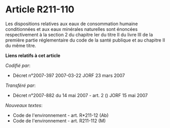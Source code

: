 # Article R211-110

Les dispositions relatives aux eaux de consommation humaine conditionnées et aux eaux minérales naturelles sont énoncées
respectivement à la section 2 du chapitre Ier du titre II du livre III de la première partie réglementaire du code de la
santé publique et au chapitre II du même titre.

**Liens relatifs à cet article**

_Codifié par_:

  - Décret n°2007-397 2007-03-22 JORF 23 mars 2007

_Transféré par_:

  - Décret n°2007-882 du 14 mai 2007 - art. 2 () JORF 15 mai 2007

_Nouveaux textes_:

  - Code de l'environnement - art. R*211-12 (Ab)
  - Code de l'environnement - art. R211-112 (M)
